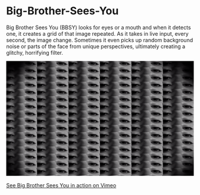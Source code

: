 # Big-Brother-Sees-You
Big Brother Sees You (BBSY) looks for eyes or a mouth and when it detects one, it creates a grid of that image repeated. As it takes in live input, every second, the image change. Sometimes it even picks up random background noise or parts of the face from unique perspectives, ultimately creating a glitchy, horrifying filter.



![big brother sees you](https://github.com/nicolefallone/Big-Brother-Sees-You/blob/master/bbsy_sn.png)

[See Big Brother Sees You in action on Vimeo](https://vimeo.com/331726825)
